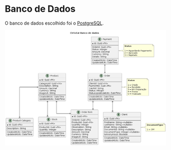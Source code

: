 # Banco de Dados

O banco de dados escolhido foi o [PostgreSQL](https://www.postgresql.org/).

![database](./database.png)